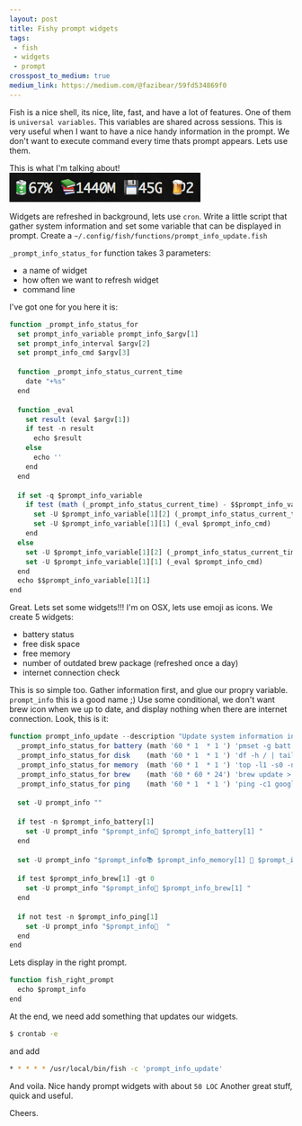```yaml
---
layout: post
title: Fishy prompt widgets
tags:
 - fish
 - widgets
 - prompt
crosspost_to_medium: true
medium_link: https://medium.com/@fazibear/59fd534869f0
---
```

Fish is a nice shell, its nice, lite, fast, and have a lot of features. One of them is `universal variables`. This variables are shared across sessions. This is very useful when I want to have a nice handy information in the prompt. We don't want to execute command every time thats prompt appears. Lets use them.

This is what I'm talking about! ![fish widgets](/img/fish_widgets.png)

Widgets are refreshed in background, lets use `cron`. Write a little script that gather system information and set some variable that can be displayed in prompt.
Create a `~/.config/fish/functions/prompt_info_update.fish`

`_prompt_info_status_for` function takes 3 parameters:

 - a name of widget
 - how often we want to refresh widget
 - command line

I've got one for you here it is:

```js
function _prompt_info_status_for
  set prompt_info_variable prompt_info_$argv[1]
  set prompt_info_interval $argv[2]
  set prompt_info_cmd $argv[3]

  function _prompt_info_status_current_time
    date "+%s"
  end

  function _eval
    set result (eval $argv[1])
    if test -n result
      echo $result
    else
      echo ''
    end
  end

  if set -q $prompt_info_variable
    if test (math (_prompt_info_status_current_time) - $$prompt_info_variable[1][2] ) -ge $prompt_info_interval
      set -U $prompt_info_variable[1][2] (_prompt_info_status_current_time)
      set -U $prompt_info_variable[1][1] (_eval $prompt_info_cmd)
    end
  else
    set -U $prompt_info_variable[1][2] (_prompt_info_status_current_time)
    set -U $prompt_info_variable[1][1] (_eval $prompt_info_cmd)
  end
  echo $$prompt_info_variable[1][1]
end
```

Great. Lets set some widgets!!! I'm on OSX, lets use emoji as icons. We create 5 widgets:

 - battery status
 - free disk space
 - free memory
 - number of outdated brew package (refreshed once a day)
 - internet connection check

This is so simple too. Gather information first, and glue our propry variable. `prompt_info` this is a good name ;)
Use some conditional, we don't want brew icon when we up to date, and display nothing when there are internet connection.
Look, this is it:

```js
function prompt_info_update --description "Update system information in prompt"
  _prompt_info_status_for battery (math '60 * 1  * 1 ') 'pmset -g batt | egrep "([0-9]+\%).*" -o --colour=auto | cut -f1 -d";"'
  _prompt_info_status_for disk    (math '60 * 1  * 1 ') 'df -h / | tail -n1|  awk "{ gsub(/i/,\"\"); print \$4 }"'
  _prompt_info_status_for memory  (math '60 * 1  * 1 ') 'top -l1 -s0 -n1 | awk "/PhysMem/ {print \$6}"'
  _prompt_info_status_for brew    (math '60 * 60 * 24') 'brew update > /dev/null; brew outdated | wc -l | tr -d "[[:space:]]"'
  _prompt_info_status_for ping    (math '60 * 1  * 1 ') 'ping -c1 google.com > /dev/null ; and echo "OK"'

  set -U prompt_info ""

  if test -n $prompt_info_battery[1]
    set -U prompt_info "$prompt_info🔋 $prompt_info_battery[1] "
  end

  set -U prompt_info "$prompt_info📚 $prompt_info_memory[1] 💾 $prompt_info_disk[1] "

  if test $prompt_info_brew[1] -gt 0
    set -U prompt_info "$prompt_info🍺 $prompt_info_brew[1] "
  end

  if not test -n $prompt_info_ping[1]
    set -U prompt_info "$prompt_info🚫  "
  end
end
```

Lets display in the right prompt.

```js
function fish_right_prompt
  echo $prompt_info
end
```

At the end, we need add something that updates our widgets.

```sh
$ crontab -e
```

and add

```sh
* * * * * /usr/local/bin/fish -c 'prompt_info_update'
```

And voila. Nice handy prompt widgets with about `50 LOC`
Another great stuff, quick and useful.

Cheers.
